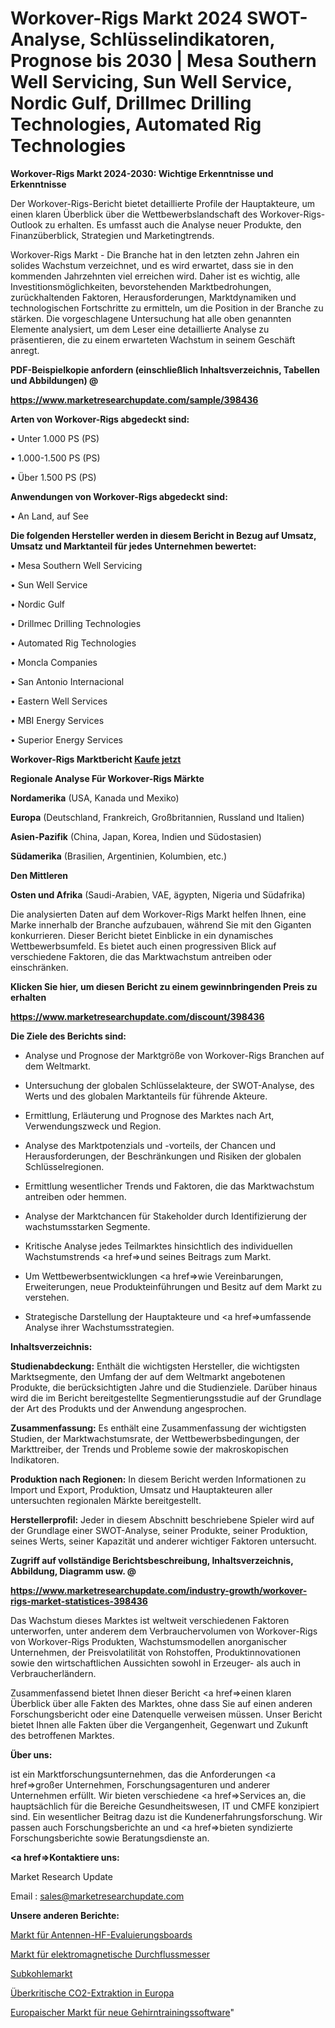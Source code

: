 # Workover-Rigs Markt 2024 SWOT-Analyse, Schlüsselindikatoren, Prognose bis 2030 | Mesa Southern Well Servicing, Sun Well Service, Nordic Gulf, Drillmec Drilling Technologies, Automated Rig Technologies

<strong>Workover-Rigs Markt 2024-2030: Wichtige Erkenntnisse und Erkenntnisse</strong>

Der Workover-Rigs-Bericht bietet detaillierte Profile der Hauptakteure, um einen klaren Überblick über die Wettbewerbslandschaft des Workover-Rigs-Outlook zu erhalten. Es umfasst auch die Analyse neuer Produkte, den Finanzüberblick, Strategien und Marketingtrends.

Workover-Rigs Markt - Die Branche hat in den letzten zehn Jahren ein solides Wachstum verzeichnet, und es wird erwartet, dass sie in den kommenden Jahrzehnten viel erreichen wird. Daher ist es wichtig, alle Investitionsmöglichkeiten, bevorstehenden Marktbedrohungen, zurückhaltenden Faktoren, Herausforderungen, Marktdynamiken und technologischen Fortschritte zu ermitteln, um die Position in der Branche zu stärken. Die vorgeschlagene Untersuchung hat alle oben genannten Elemente analysiert, um dem Leser eine detaillierte Analyse zu präsentieren, die zu einem erwarteten Wachstum in seinem Geschäft anregt.



<strong><b>PDF-Beispielkopie anfordern (einschließlich Inhaltsverzeichnis, Tabellen und Abbildungen) @ </b></strong>

<strong><a href=https://www.marketresearchupdate.com/sample/398436>

<strong>https://www.marketresearchupdate.com/sample/398436</u></a></strong></strong>



<strong>Arten von Workover-Rigs abgedeckt sind:</strong>

• Unter 1.000 PS (PS)

• 1.000-1.500 PS (PS)

• Über 1.500 PS (PS)



<strong>Anwendungen von Workover-Rigs abgedeckt sind:</strong>

• An Land, auf See



<strong>Die folgenden Hersteller werden in diesem Bericht in Bezug auf Umsatz, Umsatz und Marktanteil für jedes Unternehmen bewertet:</strong>

• Mesa Southern Well Servicing

• Sun Well Service

• Nordic Gulf

• Drillmec Drilling Technologies

• Automated Rig Technologies

• Moncla Companies

• San Antonio Internacional

• Eastern Well Services

• MBI Energy Services

• Superior Energy Services



<strong>Workover-Rigs Marktbericht <a href=https://www.marketresearchupdate.com/buynow/398436>Kaufe jetzt</a></strong>



<strong>Regionale Analyse Für Workover-Rigs Märkte</strong>



<strong>Nordamerika</strong> (USA, Kanada und Mexiko)



<strong>Europa</strong> (Deutschland, Frankreich, Großbritannien, Russland und Italien)



<strong>Asien-Pazifik</strong> (China, Japan, Korea, Indien und Südostasien)



<strong>Südamerika</strong> (Brasilien, Argentinien, Kolumbien, etc.)



<strong>Den Mittleren</strong> 

<strong>Osten und Afrika</strong> (Saudi-Arabien, VAE, ägypten, Nigeria und Südafrika)

Die analysierten Daten auf dem Workover-Rigs Markt helfen Ihnen, eine Marke innerhalb der Branche aufzubauen, während Sie mit den Giganten konkurrieren. Dieser Bericht bietet Einblicke in ein dynamisches Wettbewerbsumfeld. Es bietet auch einen progressiven Blick auf verschiedene Faktoren, die das Marktwachstum antreiben oder einschränken.



<strong>Klicken Sie hier, um diesen Bericht zu einem gewinnbringenden Preis zu erhalten
</strong>

<strong><a href=https://www.marketresearchupdate.com/discount/398436>https://www.marketresearchupdate.com/discount/398436</b></u></strong></a>



<strong>Die Ziele des Berichts sind:</strong>

- Analyse und Prognose der Marktgröße von Workover-Rigs Branchen auf dem Weltmarkt.

- Untersuchung der globalen Schlüsselakteure, der SWOT-Analyse, des Werts und des globalen Marktanteils für führende Akteure.

- Ermittlung, Erläuterung und Prognose des Marktes nach Art, Verwendungszweck und Region.

- Analyse des Marktpotenzials und -vorteils, der Chancen und Herausforderungen, der Beschränkungen und Risiken der globalen Schlüsselregionen.

- Ermittlung wesentlicher Trends und Faktoren, die das Marktwachstum antreiben oder hemmen.

- Analyse der Marktchancen für Stakeholder durch Identifizierung der wachstumsstarken Segmente.

- Kritische Analyse jedes Teilmarktes hinsichtlich des individuellen Wachstumstrends <a href=>und</a> seines Beitrags zum Markt.

- Um Wettbewerbsentwicklungen <a href=>wie</a> Vereinbarungen, Erweiterungen, neue Produkteinführungen und Besitz auf dem Markt zu verstehen.

- Strategische Darstellung der Hauptakteure und <a href=>umfas</a>sende Analyse ihrer Wachstumsstrategien.



<strong>Inhaltsverzeichnis:</strong>



<strong>Studienabdeckung:</strong> Enthält die wichtigsten Hersteller, die wichtigsten Marktsegmente, den Umfang der auf dem Weltmarkt angebotenen Produkte, die berücksichtigten Jahre und die Studienziele. Darüber hinaus wird die im Bericht bereitgestellte Segmentierungsstudie auf der Grundlage der Art des Produkts und der Anwendung angesprochen.



<strong>Zusammenfassung:</strong> Es enthält eine Zusammenfassung der wichtigsten Studien, der Marktwachstumsrate, der Wettbewerbsbedingungen, der Markttreiber, der Trends und Probleme sowie der makroskopischen Indikatoren.



<strong>Produktion nach Regionen:</strong> In diesem Bericht werden Informationen zu Import und Export, Produktion, Umsatz und Hauptakteuren aller untersuchten regionalen Märkte bereitgestellt.



<strong>Herstellerprofil:</strong> Jeder in diesem Abschnitt beschriebene Spieler wird auf der Grundlage einer SWOT-Analyse, seiner Produkte, seiner Produktion, seines Werts, seiner Kapazität und anderer wichtiger Faktoren untersucht.



<strong><b>Zugriff auf vollständige Berichtsbeschreibung, Inhaltsverzeichnis, Abbildung, Diagramm usw. @ </b></strong>

<strong><a href=https://www.marketresearchupdate.com/industry-growth/workover-rigs-market-statistices-398436>https://www.marketresearchupdate.com/industry-growth/workover-rigs-market-statistices-398436</a></strong>

Das Wachstum dieses Marktes ist weltweit verschiedenen Faktoren unterworfen, unter anderem dem Verbrauchervolumen von Workover-Rigs von Workover-Rigs Produkten, Wachstumsmodellen anorganischer Unternehmen, der Preisvolatilität von Rohstoffen, Produktinnovationen sowie den wirtschaftlichen Aussichten sowohl in Erzeuger- als auch in Verbraucherländern.

Zusammenfassend bietet Ihnen dieser Bericht <a href=>einen</a> klaren Überblick über alle Fakten des Marktes, ohne dass Sie auf einen anderen Forschungsbericht oder eine Datenquelle verweisen müssen. Unser Bericht bietet Ihnen alle Fakten über die Vergangenheit, Gegenwart und Zukunft des betroffenen Marktes.



<strong>Über uns:</strong>

 ist ein Marktforschungsunternehmen, das die Anforderungen <a href=>großer</a> Unternehmen, Forschungsagenturen und anderer Unternehmen erfüllt. Wir bieten verschiedene <a href=>Services</a> an, die hauptsächlich für die Bereiche Gesundheitswesen, IT und CMFE konzipiert sind. Ein wesentlicher Beitrag dazu ist die Kundenerfahrungsforschung. Wir passen auch Forschungsberichte an und <a href=>bieten</a> syndizierte Forschungsberichte sowie Beratungsdienste an.



<strong><a href=>Kontaktiere uns:</a></strong>

Market Research Update

Email : sales@marketresearchupdate.com



<strong>Unsere anderen Berichte:</strong>

<a href=https://www.linkedin.com/pulse/antenna-rf-evaluation-boards-market-size-growth>Markt für Antennen-HF-Evaluierungsboards</a>

<a href=https://www.linkedin.com/pulse/electromagnetic-flowmeter-market-size-trends>Markt für elektromagnetische Durchflussmesser</a>

<a href=https://www.linkedin.com/pulse/sub-coal-market-report-2023-top-company-trends-future>Subkohlemarkt</a>

<a href=https://www.linkedin.com/pulse/europe-supercritical-co2-extraction>Überkritische CO2-Extraktion in Europa</a>

<a href=https://www.linkedin.com/pulse/europe-new-brain-training-software-market-current-business>Europaischer Markt für neue Gehirntrainingssoftware</a>"
